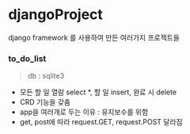 # djangoProject

django framework 를 사용하여 만든 여러가지 프로젝트들
> 

### to_do_list
> db : sqlite3
- 모든 할 일 열람 select *, 할 일  insert, 완료 시 delete
- CRD 기능을 갖춤
- app을 여러개로 두는 이유 : 유지보수를 위함
- get, post에 따라 request.GET, request.POST 달라짐
